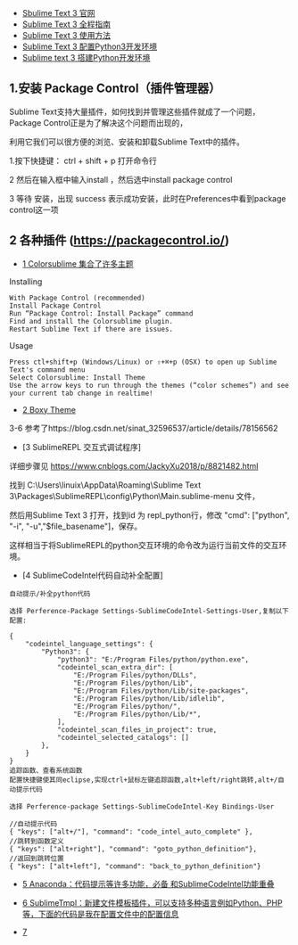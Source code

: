 
- [Sbulime Text 3 官网](http://www.sublimetext.com/)
- [Sublime Text 3 全程指南](http://lucida.me/blog/sublime-text-complete-guide/)
- [Sublime Text 3 使用方法](https://www.cnblogs.com/zhaowy/p/8400443.html)
- [Sublime Text 3 配置Python3开发环境](https://www.cnblogs.com/leopython/p/7589181.html)
- [Sublime text 3 搭建Python开发环境](https://blog.csdn.net/sinat_32596537/article/details/78156562)




## 1.安装 Package Control（插件管理器）

Sublime Text支持大量插件，如何找到并管理这些插件就成了一个问题，Package Control正是为了解决这个问题而出现的，

利用它我们可以很方便的浏览、安装和卸载Sublime Text中的插件。

1.按下快捷键： ctrl + shift + p 打开命令行

2 然后在输入框中输入install ，然后选中install package control

3 等待 安装，出现 success 表示成功安装，此时在Preferences中看到package control这一项


## 2 各种插件 (https://packagecontrol.io/)

- [1 Colorsublime 集合了许多主题](https://packagecontrol.io/packages/Colorsublime)

Installing
```
With Package Control (recommended)
Install Package Control
Run “Package Control: Install Package” command
Find and install the Colorsublime plugin.
Restart Sublime Text if there are issues.
```
Usage
```
Press ctl+shift+p (Windows/Linux) or ⇧+⌘+p (OSX) to open up Sublime Text's command menu
Select Colorsublime: Install Theme
Use the arrow keys to run through the themes (“color schemes”) and see your current tab change in realtime!
```

- [2 Boxy Theme](https://packagecontrol.io/packages/Boxy%20Theme)

 3-6 参考了https://blog.csdn.net/sinat_32596537/article/details/78156562

- [3 SublimeREPL 交互式调试程序]



详细步骤见 https://www.cnblogs.com/JackyXu2018/p/8821482.html

找到 C:\Users\linuix\AppData\Roaming\Sublime Text 3\Packages\SublimeREPL\config\Python\Main.sublime-menu 文件，

然后用Sublime Text 3 打开，找到id 为 repl_python行，修改 "cmd": ["python", "-i", "-u","$file_basename"]，保存。

这样相当于将SublimeREPL的python交互环境的命令改为运行当前文件的交互环境。

- [4 SublimeCodeIntel代码自动补全配置]
```
自动提示/补全python代码

选择 Perference-Package Settings-SublimeCodeIntel-Settings-User,复制以下配置:

{
    "codeintel_language_settings": {
        "Python3": {
            "python3": "E:/Program Files/python/python.exe",
            "codeintel_scan_extra_dir": [
                "E:/Program Files/python/DLLs",
                "E:/Program Files/python/Lib",
                "E:/Program Files/python/Lib/site-packages",
                "E:/Program Files/python/Lib/idlelib",
                "E:/Program Files/python/",
                "E:/Program Files/python/Lib/*",
            ],
            "codeintel_scan_files_in_project": true,
            "codeintel_selected_catalogs": []
        },
    }
}
追踪函数、查看系统函数
配置快捷键使其同eclipse,实现ctrl+鼠标左键追踪函数,alt+left/right跳转,alt+/自动提示代码

选择 Perference-package Settings-SublimeCodeIntel-Key Bindings-User

//自动提示代码
{ "keys": ["alt+/"], "command": "code_intel_auto_complete" },
//跳转到函数定义
{ "keys": ["alt+right"], "command": "goto_python_definition"},
//返回到跳转位置
{ "keys": ["alt+left"], "command": "back_to_python_definition"}
```
- [5 Anaconda：代码提示等许多功能，必备  和SublimeCodeIntel功能重叠]()

- [6 SublimeTmpl：新建文件模板插件，可以支持多种语言例如Python、PHP等，下面的代码是我在配置文件中的配置信息]()


- [7 ]()

